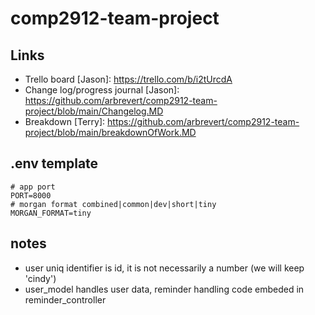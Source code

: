 # comp2912-team-project

## Links
* Trello board \[Jason\]: https://trello.com/b/i2tUrcdA
* Change log/progress journal \[Jason\]: https://github.com/arbrevert/comp2912-team-project/blob/main/Changelog.MD
* Breakdown \[Terry\]: https://github.com/arbrevert/comp2912-team-project/blob/main/breakdownOfWork.MD

## .env template
```
# app port
PORT=8000
# morgan format combined|common|dev|short|tiny
MORGAN_FORMAT=tiny
```

## notes
* user uniq identifier is id, it is not necessarily a number (we will keep 'cindy')
* user_model handles user data, reminder handling code embeded in reminder_controller
